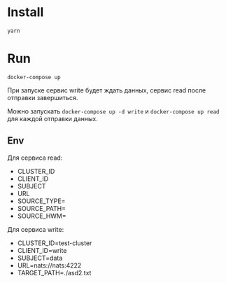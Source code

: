 # Install
`yarn`

# Run

`docker-compose up`

При запуске сервис write будет ждать данных, сервис read после отправки завершиться.

Можно запускать `docker-compose up -d write` и `docker-compose up read` для каждой отправки данных.

## Env

Для сервиса read:
- CLUSTER_ID
- CLIENT_ID
- SUBJECT
- URL
- SOURCE_TYPE=
- SOURCE_PATH=
- SOURCE_HWM=

Для сервиса write:
- CLUSTER_ID=test-cluster
- CLIENT_ID=write
- SUBJECT=data
- URL=nats://nats:4222
- TARGET_PATH=./asd2.txt
